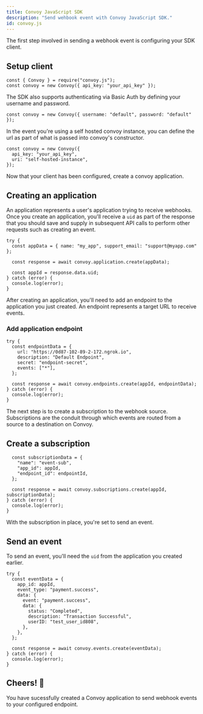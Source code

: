 ```yaml
---
title: Convoy JavaScript SDK
description: "Send wehbook event with Convoy JavaScript SDK."
id: convoy.js
---
```


The first step involved in sending a webhook event is configuring your SDK client.

## Setup client
```js[example]
const { Convoy } = require("convoy.js");
const convoy = new Convoy({ api_key: "your_api_key" });
```

The SDK also supports authenticating via Basic Auth by defining your username and password.

```js[example]
const convoy = new Convoy({ username: "default", password: "default" });
```

In the event you're using a self hosted convoy instance, you can define the url as part of what is passed into convoy's constructor.

```js[example]
const convoy = new Convoy({
  api_key: "your_api_key",
  uri: "self-hosted-instance",
});
```

Now that your client has been configured, create a convoy application.

## Creating an application

An application represents a user's application trying to receive webhooks. Once you create an application, you'll receive a `uid` as part of the response that you should save and supply in subsequent API calls to perform other requests such as creating an event.

```js[example]
try {
  const appData = { name: "my_app", support_email: "support@myapp.com" };

  const response = await convoy.application.create(appData);

  const appId = response.data.uid;
} catch (error) {
  console.log(error);
}
```

After creating an application, you'll need to add an endpoint to the application you just created. An endpoint represents a target URL to receive events.

### Add application endpoint


```js[example]
try {
  const endpointData = {
    url: "https://0d87-102-89-2-172.ngrok.io",
    description: "Default Endpoint",
    secret: "endpoint-secret",
    events: ["*"],
  };

  const response = await convoy.endpoints.create(appId, endpointData);
} catch (error) {
  console.log(error);
}
```

The next step is to create a subscription to the webhook source. Subscriptions are the conduit through which events are routed from a source to a destination on Convoy.

## Create a subscription

```js[example]try {
  const subscriptionData = {
    "name": "event-sub",
    "app_id": appId,
    "endpoint_id": endpointId,
  };

  const response = await convoy.subscriptions.create(appId, subscriptionData);
} catch (error) {
  console.log(error);
}
```

With the subscription in place, you're set to send an event.

## Send an event

To send an event, you'll need the `uid` from the application you created earlier.

```js[example]
try {
  const eventData = {
    app_id: appId,
    event_type: "payment.success",
    data: {
      event: "payment.success",
      data: {
        status: "Completed",
        description: "Transaction Successful",
        userID: "test_user_id808",
      },
    },
  };

  const response = await convoy.events.create(eventData);
} catch (error) {
  console.log(error);
}
```

## Cheers! 🎉

You have sucessfully created a Convoy application to send webhook events to your configured endpoint.